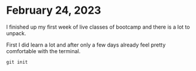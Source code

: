 # February 24, 2023
I finished up my first week of live classes of bootcamp and there is a lot to unpack. 

First I did learn a lot and after only a few days already feel pretty comfortable with the terminal. 

```
git init
```
